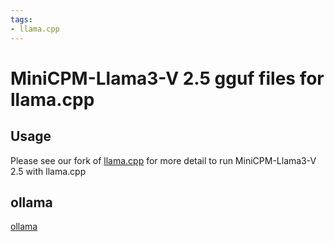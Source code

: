 ```yaml
---
tags:
- llama.cpp
---
```


# MiniCPM-Llama3-V 2.5 gguf files for llama.cpp

## Usage
Please see our fork of [llama.cpp](https://github.com/OpenBMB/llama.cpp/tree/minicpm-v2.5/examples/minicpmv) for more detail to run MiniCPM-Llama3-V 2.5 with llama.cpp

## ollama
[ollama](https://github.com/OpenBMB/ollama/tree/minicpm-v2.5/examples/minicpm-v2.5)
